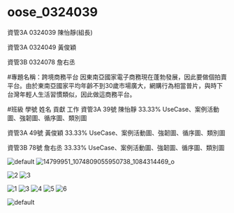 # oose_0324039
資管3A 0324039 陳怡靜(組長)

資管3A 0324049 黃俊穎

資管3B 0324078 詹右丞


#專題名稱：跨境商務平台
因東南亞國家電子商務現在蓬勃發展，因此要做個拍賣平台。由於東南亞國家平均年齡不到30歲市場廣大，網購行為相當普片，與時下台灣年輕人生活習慣類似，因此做這商務平台。


#班級	學號	姓名 	貢獻	工作
資管3A	39號	陳怡靜	33.33%	UseCase、案例活動圖、強韌圖、循序圖、類別圖

資管3A	49號	黃俊穎	33.33%	UseCase、案例活動圖、強韌圖、循序圖、類別圖

資管3B	78號	詹右丞	33.33%	UseCase、案例活動圖、強韌圖、循序圖、類別圖


![default](https://cloud.githubusercontent.com/assets/22465809/20757008/aed51004-b74f-11e6-937f-d317700b549d.jpg)
![14799951_1074809055950738_1084314469_o](https://cloud.githubusercontent.com/assets/22465809/19678851/188f6390-9ad2-11e6-9d8f-5f19c4d34141.jpg)

![2](https://cloud.githubusercontent.com/assets/22465809/20757010/b2a4b9d2-b74f-11e6-8aba-52322450c774.jpg)
![3](https://cloud.githubusercontent.com/assets/22465809/20757011/b6630a42-b74f-11e6-94aa-772c9d300800.jpg)


![1](https://cloud.githubusercontent.com/assets/22465809/20757016/bac6b43a-b74f-11e6-9510-b042c1eceb64.jpg)
![3](https://cloud.githubusercontent.com/assets/22465809/20757026/bfbd8d88-b74f-11e6-86a2-1eaac7c8371e.jpg)
![4](https://cloud.githubusercontent.com/assets/22465809/20757032/c40879c0-b74f-11e6-94b8-1e7550626955.jpg)
![5](https://cloud.githubusercontent.com/assets/22465809/20757034/c609729c-b74f-11e6-9ed0-01da6d170338.jpg)
![6](https://cloud.githubusercontent.com/assets/22465809/20757038/c77ee346-b74f-11e6-9eae-e6ad2a482f9f.jpg)

![default](https://cloud.githubusercontent.com/assets/22465809/21962949/629a5fe2-db6b-11e6-80c1-35597476f01e.jpg)

